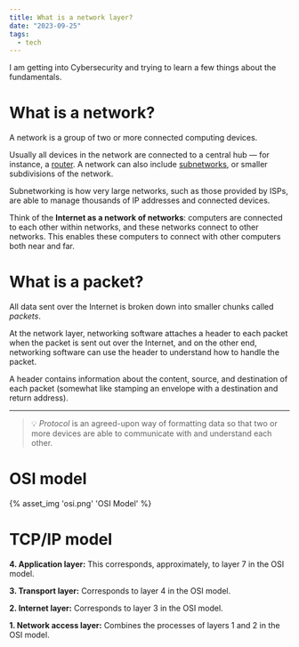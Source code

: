 ```yaml
---
title: What is a network layer?
date: "2023-09-25"
tags:
  - tech
---
```


I am getting into Cybersecurity and trying to learn a few things about the fundamentals.

# What is a network?

A network is a group of two or more connected computing devices.

<!-- excerpt -->

Usually all devices in the network are connected to a central hub — for instance, a [router](https://www.cloudflare.com/learning/network-layer/what-is-a-router/). A network can also include [subnetworks](https://www.cloudflare.com/learning/network-layer/what-is-a-subnet/), or smaller subdivisions of the network.

Subnetworking is how very large networks, such as those provided by ISPs, are able to manage thousands of IP addresses and connected devices.

Think of the **Internet as a network of networks**: computers are connected to each other within networks, and these networks connect to other networks. This enables these computers to connect with other computers both near and far.

# What is a packet?

All data sent over the Internet is broken down into smaller chunks called _packets_.

At the network layer, networking software attaches a header to each packet when the packet is sent out over the Internet, and on the other end, networking software can use the header to understand how to handle the packet.

A header contains information about the content, source, and destination of each packet (somewhat like stamping an envelope with a destination and return address).

---

> 💡 <em>Protocol</em> is an agreed-upon way of formatting data so that two or more devices are able to communicate with and understand each other.

# OSI model

{% asset_img 'osi.png' 'OSI Model' %}

# TCP/IP model

**4. Application layer:** This corresponds, approximately, to layer 7 in the OSI model.

**3. Transport layer:** Corresponds to layer 4 in the OSI model.

**2. Internet layer:** Corresponds to layer 3 in the OSI model.

**1. Network access layer:** Combines the processes of layers 1 and 2 in the OSI model.
